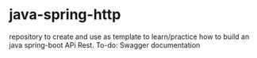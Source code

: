# java-spring-http
repository to create and use as template to learn/practice how to build an java spring-boot APi Rest.
To-do:
Swagger documentation
